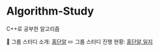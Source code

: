 # Algorithm-Study
C++로 공부한 알고리즘



:raising_hand: 그룹 스터디 소개: [홍단알](https://www.notion.so/67236ea940cc4950891c2fa51f64be68)
:pencil2: 그룹 스터디 진행 현황: [홍단알 일지](https://www.notion.so/90e756695644424ab2f8a0b66171f762)

